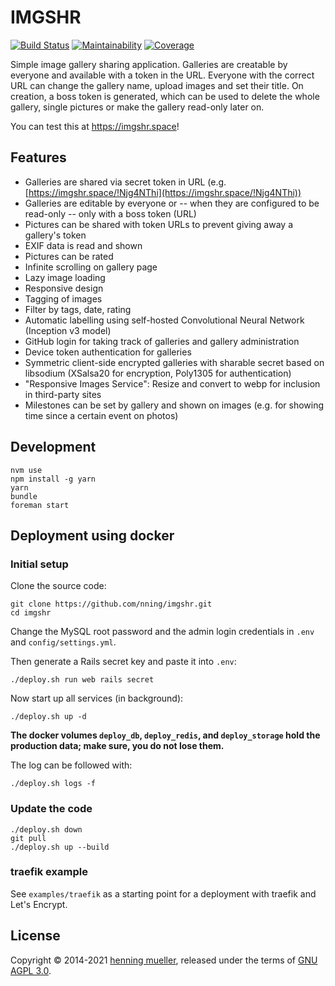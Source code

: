 # IMGSHR

[![Build Status](https://img.shields.io/github/actions/workflow/status/nning/imgshr/test.yml)](https://github.com/nning/imgshr/actions?query=workflow%3A%22Run+tests%22)
[![Maintainability](https://img.shields.io/codeclimate/maintainability/nning/imgshr.svg)](https://codeclimate.com/github/nning/imgshr)
[![Coverage](https://img.shields.io/coveralls/nning/imgshr/master.svg)](https://coveralls.io/r/nning/imgshr)


Simple image gallery sharing application. Galleries are creatable by everyone
and available with a token in the URL. Everyone with the correct URL can change
the gallery name, upload images and set their title. On creation, a boss token
is generated, which can be used to delete the whole gallery, single pictures or
make the gallery read-only later on.

You can test this at https://imgshr.space!

## Features

* Galleries are shared via secret token in URL
  (e.g. [https://imgshr.space/!Njg4NThi](https://imgshr.space/!Njg4NThi))
* Galleries are editable by everyone or -- when they are configured to be
  read-only -- only with a boss token (URL)
* Pictures can be shared with token URLs to prevent giving away a gallery's
  token
* EXIF data is read and shown
* Pictures can be rated
* Infinite scrolling on gallery page
* Lazy image loading
* Responsive design
* Tagging of images
* Filter by tags, date, rating
* Automatic labelling using self-hosted Convolutional Neural Network
  (Inception v3 model)
* GitHub login for taking track of galleries and gallery administration
* Device token authentication for galleries
* Symmetric client-side encrypted galleries with sharable secret based on
  libsodium (XSalsa20 for encryption, Poly1305 for authentication)
* "Responsive Images Service": Resize and convert to webp for inclusion in
  third-party sites
* Milestones can be set by gallery and shown on images (e.g. for showing time
  since a certain event on photos)

## Development

    nvm use
	npm install -g yarn
	yarn
	bundle
	foreman start

## Deployment using docker

### Initial setup

Clone the source code:

    git clone https://github.com/nning/imgshr.git
    cd imgshr

Change the MySQL root password and the admin login credentials in `.env` and
`config/settings.yml`.

Then generate a Rails secret key and paste it into `.env`:

    ./deploy.sh run web rails secret

Now start up all services (in background):

    ./deploy.sh up -d

**The docker volumes `deploy_db`, `deploy_redis`, and `deploy_storage` hold the
production data; make sure, you do not lose them.**

The log can be followed with:

    ./deploy.sh logs -f

### Update the code

    ./deploy.sh down
    git pull
    ./deploy.sh up --build

### traefik example

See `examples/traefik` as a starting point for a deployment with traefik and Let's Encrypt.

## License

Copyright © 2014-2021 [henning mueller](https://nning.io/), released
under the terms of [GNU AGPL 3.0](http://www.gnu.org/licenses/agpl-3.0.html).
